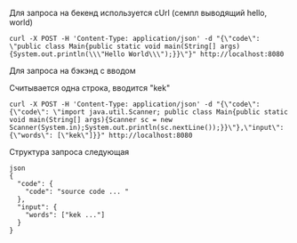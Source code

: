 Для запроса на бекенд используется cUrl (семпл выводящий hello, world)
```
curl -X POST -H 'Content-Type: application/json' -d "{\"code\": \"public class Main{public static void main(String[] args) {System.out.println(\\\"Hello World\\\");}}\"}" http://localhost:8080
```
Для запроса на бэкэнд с вводом

Считывается одна строка, вводится "kek"

```
curl -X POST -H 'Content-Type: application/json' -d "{\"code\": {\"code\": \"import java.util.Scanner; public class Main{public static void main(String[] args){Scanner sc = new Scanner(System.in);System.out.println(sc.nextLine());}}\"},\"input\": {\"words\": [\"kek\"]}}" http://localhost:8080
```
Структура запроса следующая
```
json
{
  "code": {
    "code": "source code ... "
  },
  "input": {
    "words": ["kek ..."]
  }
}
```

